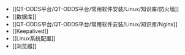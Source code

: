 - [[QT-ODDS平台/QT-ODDS平台/常用软件安装/Linux/知识库/防火墙]]
- [[数据库]]
- [[QT-ODDS平台/QT-ODDS平台/常用软件安装/Linux/知识库/Nginx]]
- [[Keepalived]]
- [[Linux系统配置]]
- [[浏览器]]
